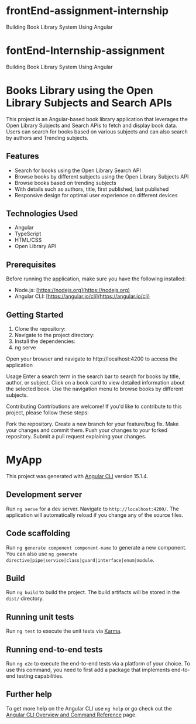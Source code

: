 # frontEnd-assignment-internship
Building Book Library System Using Angular

# fontEnd-Internship-assignment
Building Book Library System Using Angular
# Books Library using the Open Library Subjects and Search APIs

This project is an Angular-based book library application that leverages the Open Library Subjects and Search APIs to fetch and display book data. Users can search for books based on various subjects and can also search by authors and Trending subjects.

## Features

- Search for books using the Open Library Search API
- Browse books by different subjects using the Open Library Subjects API
- Browse books based on trending subjects
- With details such as authors, title, first published, last published
- Responsive design for optimal user experience on different devices

## Technologies Used

- Angular
- TypeScript
- HTML/CSS
- Open Library API

## Prerequisites

Before running the application, make sure you have the following installed:

- Node.js: [https://nodejs.org](https://nodejs.org)
- Angular CLI: [https://angular.io/cli](https://angular.io/cli)

## Getting Started

1. Clone the repository:
2. Navigate to the project directory:
3. Install the dependencies:
4. ng serve

Open your browser and navigate to http://localhost:4200 to access the application

Usage
Enter a search term in the search bar to search for books by title, author, or subject.
Click on a book card to view detailed information about the selected book.
Use the navigation menu to browse books by different subjects.



Contributing
Contributions are welcome! If you'd like to contribute to this project, please follow these steps:

Fork the repository.
Create a new branch for your feature/bug fix.
Make your changes and commit them.
Push your changes to your forked repository.
Submit a pull request explaining your changes.

# MyApp

This project was generated with [Angular CLI](https://github.com/angular/angular-cli) version 15.1.4.

## Development server

Run `ng serve` for a dev server. Navigate to `http://localhost:4200/`. The application will automatically reload if you change any of the source files.

## Code scaffolding

Run `ng generate component component-name` to generate a new component. You can also use `ng generate directive|pipe|service|class|guard|interface|enum|module`.

## Build

Run `ng build` to build the project. The build artifacts will be stored in the `dist/` directory.

## Running unit tests

Run `ng test` to execute the unit tests via [Karma](https://karma-runner.github.io).

## Running end-to-end tests

Run `ng e2e` to execute the end-to-end tests via a platform of your choice. To use this command, you need to first add a package that implements end-to-end testing capabilities.

## Further help

To get more help on the Angular CLI use `ng help` or go check out the [Angular CLI Overview and Command Reference](https://angular.io/cli) page.

